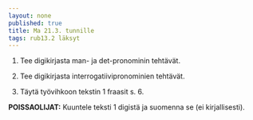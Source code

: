 ```yaml
---
layout: none
published: true
title: Ma 21.3. tunnille
tags: rub13.2 läksyt
---
```

1. Tee digikirjasta man- ja det-pronominin tehtävät.

2. Tee digikirjasta interrogatiivipronominien tehtävät.

3. Täytä työvihkoon tekstin 1 fraasit s. 6.

**POISSAOLIJAT:**
Kuuntele teksti 1 digistä ja suomenna se (ei kirjallisesti). 
